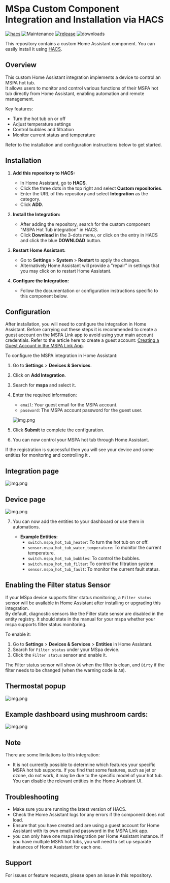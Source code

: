 # MSpa Custom Component Integration and Installation via HACS

[![hacs][hacs-badge]][hacs-url]
![Maintenance][maintenance-badge]
[![release][release-badge]][release-url]
![downloads][downloads-badge]



This repository contains a custom Home Assistant component. You can easily install it using [HACS](https://hacs.xyz/).

## Overview

This custom Home Assistant integration implements a device to control an MSPA hot tub.  
It allows users to monitor and control various functions of their MSPA hot tub directly from Home Assistant, enabling automation and remote management.

Key features:
- Turn the hot tub on or off
- Adjust temperature settings
- Control bubbles and filtration
- Monitor current status and temperature

Refer to the installation and configuration instructions below to get started.

## Installation

1. **Add this repository to HACS:**
    - In Home Assistant, go to **HACS**.
    - Click the three dots in the top right and select **Custom repositories**.
    - Enter the URL of this repository and select **Integration** as the category.
    - Click **ADD**.

2. **Install the Integration:**
    - After adding the repository, search for the custom component "MSPA Hot Tub integration" in HACS.
    - Click **Download** in the 3-dots menu, or click on the entry in HACS and click the blue **DOWNLOAD** button.

3. **Restart Home Assistant:**
    - Go to **Settings** > **System** > **Restart** to apply the changes.
    - Alternatively Home Assistant will provide a "repair" in settings that you may click on to restart Home Assistant. 

4. **Configure the Integration:**
    - Follow the documentation or configuration instructions specific to this component below.



## Configuration

After installation, you will need to configure the integration in Home Assistant. Before carrying out these steps it is recommended to 
create a guest account on the MSPA Link app to avoid using your main account credentials. Refer to the article here 
to create a guest account: [Creating a Guest Account in the MSPA Link App](MSPA_LINK.md).

To configure the MSPA integration in Home Assistant:
1. Go to **Settings** > **Devices & Services**.
2. Click on **Add Integration**.
3. Search for **mspa** and select it.
4. Enter the required information:
   - `email`: Your guest email for the MSPA account.
   - `password`: The MSPA account password for the guest user.

   ![img.png](img/img3.png)


5. Click **Submit** to complete the configuration.
6. You can now control your MSPA hot tub through Home Assistant.




If the registration is successful then you will see your device and 
some entities for monitoring and controlling it .

## Integration page

![img.png](img/img6.png)

## Device page

![img.png](img/img.png)

7. You can now add the entities to your dashboard or use them in automations.

   - **Example Entities:**
     - `switch.mspa_hot_tub_heater`: To turn the hot tub on or off.
     - `sensor.mspa_hot_tub_water_temperature`: To monitor the current temperature.
     - `switch.mspa_hot_tub_bubbles`: To control the bubbles.
     - `switch.mspa_hot_tub_filter`: To control the filtration system.
     - `sensor.mspa_hot_tub_fault`: To monitor the current fault status.

## Enabling the Filter status Sensor

If your MSpa device supports filter status monitoring, a `Filter status` sensor will be available in Home Assistant after installing or upgrading this integration.  
By default, diagnostic sensors like the Filter state sensor are disabled in the entity registry. It should state in
the manual for your mspa whether your mspa supports filter status monitoring.

To enable it:

1. Go to **Settings** > **Devices & Services** > **Entities** in Home Assistant.
2. Search for `Filter status` under your MSpa device.
3. Click the `Filter status` sensor and enable it.

The Filter status sensor will show `OK` when the filter is clean, and `Dirty` if the filter needs to be changed (when the warning code is `A0`).

## Thermostat popup

![img.png](img/img2.png)

## Example dashboard using mushroom cards:

![img.png](img/img7.png)

## Note

There are some limitations to this integration:
- It is not currently possible to determine which features your specific MSPA hot tub supports. If you find that some features, such as jet or ozone, do not work, it may be due to the specific model of your hot tub. You can disable the relevant entities in the Home Assistant UI.


## Troubleshooting

- Make sure you are running the latest version of HACS.
- Check the Home Assistant logs for any errors if the component does not load.
- Ensure that you have created and are using a guest account for Home Assistant with its own email and password in the MSPA Link app.
- you can only have one mspa integration per Home Assistant instance. If you have multiple MSPA hot tubs, you will need to set up separate instances of Home Assistant for each one.


## Support

For issues or feature requests, please open an issue in this repository.

<!-- Badges -->
[hacs-badge]: https://img.shields.io/badge/HACS-Custom-orange.svg?style=flat-square
[release-badge]: https://img.shields.io/github/v/release/jm-cook/mspa-homeassistant?style=flat-square
[downloads-badge]: https://img.shields.io/github/downloads/jm-cook/mspa-homeassistant/total?style=flat-square
[hacs-url]: https://github.com/hacs/integration

[maintenance-badge]: https://img.shields.io/maintenance/yes/2025.svg?style=flat-square
[release-url]: https://github.com/jm-cook/mspa-homeassistant/releases
